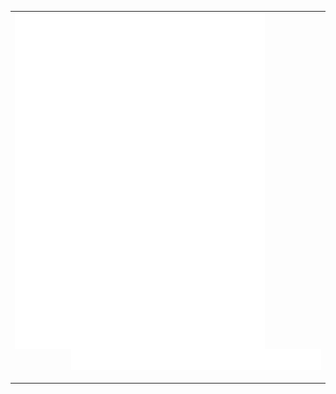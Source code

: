 <table>
  <tr>
    <td colspan="2" align="center">
      <img align="left" src="/github-metrics.svg" alt="Metrics" width="400">
      <img align="left" src="/metrics.plugin.isocalendar.svg" alt="Metrics" width="400">
      <img align="left" src="/metrics.plugin.pagespeed.svg" alt="Metrics" width="400">
      <img align="right" src="/metrics.plugin.topics.icons.svg" alt="Metrics" width="400">
      <img width="900" height="1" alt="">
    </td>
  </tr>
</table>

